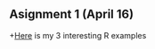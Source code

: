 ## Asignment 1 (April 16)

+[Here](https://boun-etm58d.github.io/pj-Tayfungumus/homework_1.html) is my 3 interesting R examples
